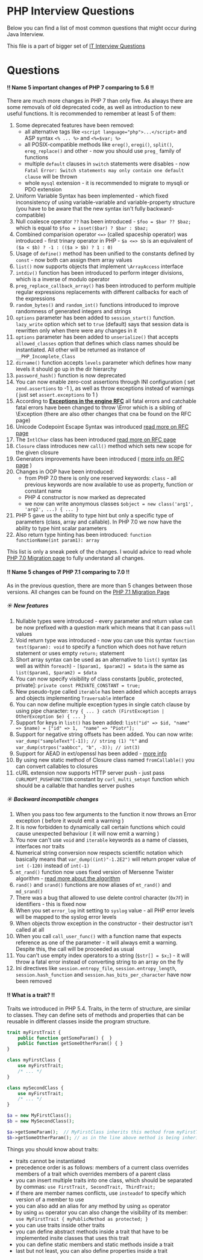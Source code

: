 # PHP Interview Questions

Below you can find a list of most common questions that might occur during Java Interview.

This file is a part of bigger set of [IT Interview Questions](../../README.md)

# Questions

#### :bangbang: Name 5 important changes of PHP 7 comparing to 5.6  :bangbang:

There are much more changes in PHP 7 than only five. As always there are some removals of old deprecated code, as well as 
introduction to new useful functions. It is recommended to remember at least 5 of them:
1. Some deprecated features have been removed:
    * all alternative tags like `<script language="php">...</script>` and ASP syntax `<% ... %>` and `<%=$var; %>`
    * all POSIX-compatible methods like `ereg()`, `eregi()`, `split()`, `ereg_replace()` and other - now you should use `preg_` family of functions
    * multiple `default` clauses in `switch` statements were disables - now `Fatal Error: Switch statements may only contain one default clause` will be thrown
    * whole `mysql` extension - it is recommended to migrate to mysqli or PDO extension
2. Uniform Variable Syntax has been implemented - which fixed inconsistency of using variable-variable and variable-property structure (you have to be aware that the new syntax isn't fully backward-compatible)
3. Null coalesce operator `??` has been introduced -  `$foo = $bar ?? $baz;` which is equal to `$foo = isset($bar) ? $bar : $baz;`
4. Combined comparision operator `<=>` (called spaceship operator) was introduced - first trinary operator in PHP - `$a <=> $b` is an equivalent of `($a < $b) ? -1 : (($a > $b) ? 1 : 0)` 
5. Usage of `define()` method has been unified to the constants defined by `const` - now both can assign them array values
6. `list()` now supports objects that implement `\ArrayAccess` interface
7. `intdiv()` function has been introduced to perform integer divisions, which is a inverse of modulo operator
8. `preg_replace_callback_array()` has been introduced to perform multiple regular expressions replacements with different callbacks for each of the expressions
9. `random_bytes()` and `random_int()` functions introduced to improve randomness of generated integers and strings
10. `options` parameter has been added to `session_start()` function. `lazy_write` option which set to `true` (default) says that session data is rewritten only when there were any changes in it
11. `options` parameter has been added to `unserialize()` that accepts `allowed_classes` option that defines which class names should be instantiated. All other will be returned as instance of `__PHP_Incomplete_Class`
12. `dirname()` function accepts `levels` parameter which defines how many levels it should go up in the dir hierarchy
13. `password_hash()` function  is now deprecated
14.  You can now enable zero-cost assertions through INI configuration ( set `zend.assertions` to -1 ), as well as throw exceptions instead of warnings ( just set `assert.exceptions` to 1 )
15. According to [__Exceptions in the engine RFC__](https://wiki.php.net/rfc/engine_exceptions_for_php7) all fatal errors and catchable fatal errors have been changed to throw \Error which is a sibling of \Exception (there are also other changes that cna be found on the RFC page)
16. Unicode Codepoint Escape Syntax was introduced [read more on RFC page](https://wiki.php.net/rfc/unicode_escape)
17. The `IntlChar` class has been introduced [read more on RFC page](https://wiki.php.net/rfc/intl.char)
18. `Closure` class introduces new `call()` method which sets new scope for the given closure
19. Generators improvements have been introduced ( [more info on RFC page](https://wiki.php.net/rfc/generator-return-expressions) )
20. Changes in OOP have been introduced:
    * from PHP 7.0 there is only one reserved keywords: `class` - all previous keywords are now available to use as property, function or constant name
    * PHP 4 constructor is now marked as deprecated
    * we now can write anonymous classes `$object = new class('arg1', 'arg2', ...) { ... }`
21. PHP 5 gave us the ability to type hint but only a specific type of parameters (class, array and callable). In PHP 7.0 we now have the ability to type hint scalar parameters
22. Also return type hinting has been introduced: `function functionName(int param1): array`

This list is only a sneak peek of the changes. I would advice to read whole [PHP 7.0 Migration page](http://php.net/manual/en/migration70.php) to fully understand all changes.

#### :bangbang: Name 5 changes of PHP 7.1 comparing to 7.0  :bangbang:

As in the previous question, there are more than 5 changes between those versions. All changes can be found on the [PHP 7.1 Migration Page](http://php.net/manual/en/migration71.new-features.php)

#####  :sunny: New features
1. Nullable types were introduced - every parameter and return value can be now prefixed with a question mark which means that it can pass `null` values
2. Void return type was introduced - now you can use this syntax `function test($param): void` to specify a function which does not have return statement or uses empty `return;` statement
3. Short array syntax can be used as an alternative to `list()` syntax (as well as within `foreach`) - `[$param1, $param2] = $data` is the same as `list($param1, $param2) = $data`
4. You can now specify visibility of class constants [public, protected, private]:   `private const PRIVATE_CONSTANT = true;`
5. New pseudo-type called `iterable` has been added which accepts arrays and objects implementing `Traversable` interface
6. You can now define multiple exception types in single catch clause by using pipe character: `try { ... } catch (FirstException | OtherException $e) { ... }`
7. Support for keys in `list()` has been added:  `list("id" => $id, "name" => $name) = ["id" => 1,  "name" => "Piotr"];`
8. Support for negative string offsets has been added. You can now write: `var_dump("sampleText"[-1]); // string (1) "t"` and `var_dump(strpos("aabbcc", "b", -3)); // int(3)`
9. Support for AEAD in ext/openssl has been added - [more info](https://wiki.php.net/rfc/openssl_aead)
10. By using new static method of Closure class named `fromCallable()` you can convert callables to closures
11. cURL extension now supports HTTP server push - just pass `CURLMOPT_PUSHFUNCTION` constant by `curl_multi_setopt` function which should be a callable that handles server pushes

##### :sunny: Backward incompatible changes
1. When you pass too few arguments to the function it now throws an Error exception ( before it would emit a warning )
2. It is now forbidden to dynamically call certain functions which could cause unexpected behaviour ( it will now emit a warning )
3. You now can't use `void` and `iterable` keywords as a name of classes, interfaces nor traits
4.  Numerical string conversion now respects scientific notation which basically means that `var_dump((int)"-1.2E2")` will return proper value of `int (-120)` instead of `int(-1)`
5. `mt_rand()` function now uses fixed version of Mersenne Twister algorithm - [read more about the algorithm](http://www.math.sci.hiroshima-u.ac.jp/~m-mat/MT/emt.html)
6. `rand()` and `srand()` functions are now aliases of `mt_rand()` and `md_srand()`
7. There was a bug that allowed to use delete control character (`0x7F`) in identifiers - this is fixed now
8. When you set `error_log` init setting to `syslog` value - all PHP error levels will be mapped to the syslog error levels
9. When objects throw exception in the constructor - their destructor isn't called at all
10. When you call `call_user_func()` with a function name that expects reference as one of the parameter - it will always emit a warning. Despite this, the call will be proceeded as usual
11. You can't use empty index operators to a string (`$str[] = $x;`) - it will throw a fatal error instead of converting string to an array on the fly
12. Ini directives like `session.entropy_file`, `session.entropy_length`, `session.hash_function` and `session.has_bits_per_character` have now been removed

#### :bangbang: What is a trait?  :bangbang:

Traits we introduced in PHP 5.4. Traits, in the term of structure, are similar to classes. They can define sets of methods and properties that 
can be reusable in different classes inside the program structure. 

```php
trait myFirstTrait {
    public function getSomeParam() {  }
    public function getSomeOtherParam() { }
}

class myFirstClass {
    use myFirstTrait;
    /* ... */
}

class mySecondClass {
    use myFirstTrait;
    /* ... */
}

$a = new MyFirstClass();
$b = new MySecondClass();

$a->getSomeParam();  // MyFirstClass inherits this method from myFirstTrait trait
$b->getSomeOtherParam(); // as in the line above method is being inherited from myFirstTrait trait
```

Things you should know about traits:
* traits cannot be instantiated
* precedence order is as follows: members of a current class overrides members of a trait which overrides members of a parent class
* you can insert multiple traits into one class, which should be separated by commas: `use FirstTrait, SecondTrait, ThirdTrait;`
* if there are member names conflicts, use `insteadof` to specify which version of a member to use 
* you can also add an alias for any method by using `as` operator
* by using `as` operator you can also change the visibility of its member: `use MyFirstTrait { myPublicMethod as protected; }`
* you can use traits inside other traits
* you can define abstract methods inside a trait that have to be implemented insite classes that uses this trait
* you can define static members and static methods inside a trait
* last but not least, you can also define properties inside a trait